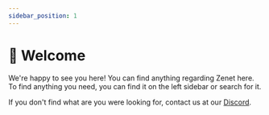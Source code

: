```yaml
---
sidebar_position: 1
---
```

# 👋 Welcome

We're happy to see you here! You can find anything regarding Zenet here. 
To find anything you need, you can find it on the left sidebar or search for it.

If you don't find what are you were looking for, contact us at our [Discord](https://zenet.host/discord).
